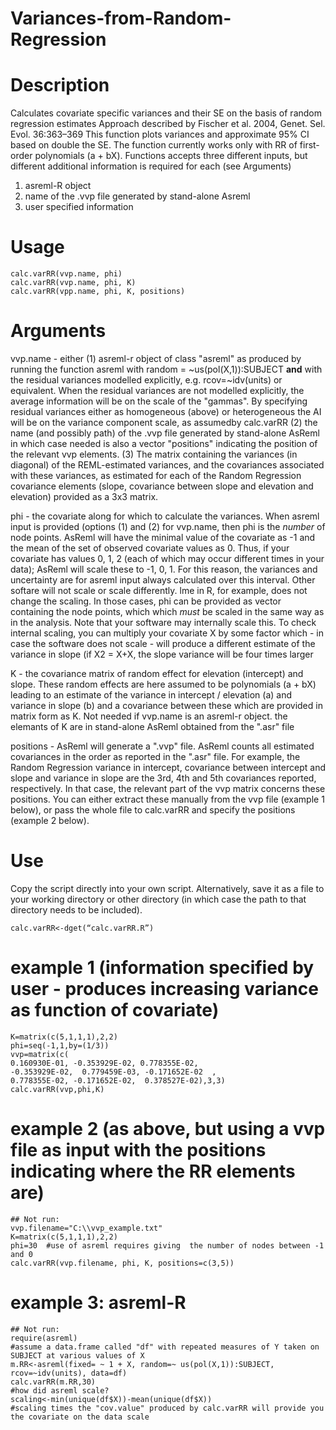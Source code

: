 # Variances-from-Random-Regression

# Description
Calculates covariate specific variances and their SE on the basis of random regression estimates
Approach described by Fischer et al. 2004, Genet. Sel. Evol. 36:363–369
This function plots variances and approximate 95% CI based on double the SE. The function currently works only with RR of first-order polynomials (a + bX). 
Functions accepts three different inputs, but different additional information is required for each (see Arguments)
1. asreml-R object
2. name of the .vvp file generated by stand-alone Asreml
3. user specified information

# Usage
```
calc.varRR(vvp.name, phi)
calc.varRR(vvp.name, phi, K)
calc.varRR(vpp.name, phi, K, positions)
```

# Arguments 

vvp.name - either (1) asreml-r object of class "asreml" as produced by running the function asreml with random = ~us(pol(X,1)):SUBJECT **and** with the residual variances modelled explicitly, e.g. rcov=~idv(units) or equivalent. When the residual variances are not modelled explicitly, the average information will be on the scale of the "gammas". By specifying residual variances either as homogeneous (above) or heterogeneous the AI will be on the variance component scale, as assumedby calc.varRR (2) the name (and possibly path) of the .vvp file generated by stand-alone AsReml in which case needed is also a vector "positions" indicating the position of the relevant vvp elements. (3) The matrix containing the variances (in diagonal) of the REML-estimated variances, and the covariances associated with these variances, as estimated for each of the Random Regression covariance elements (slope, covariance between slope and elevation and elevation) provided as a 3x3 matrix. 

phi - the covariate along for which to calculate the variances. When asreml input is provided (options (1) and (2) for vvp.name, then phi is the *number* of node points. AsReml will have the minimal value of the covariate as -1 and the mean of the set of observed covariate values as 0. Thus, if your covariate has values 0, 1, 2 (each of which may occur different times in your data); AsReml will scale these to -1, 0, 1. For this reason, the variances and uncertainty are for asreml input always calculated over this interval. Other softare will not scale or scale  differently. lme in R, for example, does not change the scaling. In those cases, phi can be provided as vector containing the node points, which which *must* be scaled in the same way as in the analysis. Note that your software may internally scale this. To check internal scaling, you can multiply your covariate X by some factor which - in case the software does not scale - will produce a different estimate of the variance in slope (if X2 = X+X, the slope variance will be four times larger 

K - the covariance matrix of random effect for elevation (intercept) and slope. These random effects are here assumed to be polynomials (a + bX) leading to an estimate of the variance in intercept / elevation (a) and variance in slope (b) and a covariance between these which are provided in matrix form as K. Not needed if vvp.name is an asreml-r object. the elemants of K are in stand-alone AsReml obtained from the ".asr" file

positions - AsReml will generate a ".vvp" file. AsReml counts all estimated covariances in the order as reported in the ".asr" file. For example, the Random Regression variance in intercept, covariance between intercept and slope and variance in slope are the 3rd, 4th and 5th covariances reported, respectively. In that case, the relevant part of the vvp matrix concerns these positions. You can either extract these manually from the vvp file (example 1 below), or pass the whole file to calc.varRR and specify the positions (example 2 below).

# Use
Copy the script directly into your own script.
Alternatively, save it as a file to your working directory or other directory (in which case the path to that directory needs to be included). 
```
calc.varRR<-dget(“calc.varRR.R”)
```

# example 1 (information specified by user - produces increasing variance as function of covariate) 
```
K=matrix(c(5,1,1,1),2,2)
phi=seq(-1,1,by=(1/3))
vvp=matrix(c(
0.160930E-01, -0.353929E-02, 0.778355E-02,
-0.353929E-02,  0.779459E-03, -0.171652E-02  ,
0.778355E-02, -0.171652E-02,  0.378527E-02),3,3)
calc.varRR(vvp,phi,K)
```

# example 2 (as above, but using a vvp file as input with the positions indicating where the RR elements are)
```
## Not run:
vvp.filename="C:\\vvp_example.txt"
K=matrix(c(5,1,1,1),2,2)
phi=30  #use of asreml requires giving  the number of nodes between -1 and 0 
calc.varRR(vvp.filename, phi, K, positions=c(3,5))
```

# example 3: asreml-R
```
## Not run:
require(asreml)
#assume a data.frame called "df" with repeated measures of Y taken on SUBJECT at various values of X
m.RR<-asreml(fixed= ~ 1 + X, random=~ us(pol(X,1)):SUBJECT, rcov=~idv(units), data=df)
calc.varRR(m.RR,30)
#how did asreml scale? 
scaling<-min(unique(df$X))-mean(unique(df$X))
#scaling times the "cov.value" produced by calc.varRR will provide you the covariate on the data scale
```
